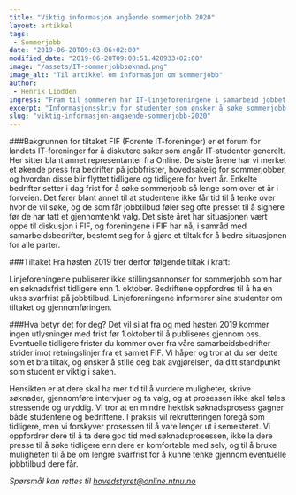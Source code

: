 ```yaml
---
title: "Viktig informasjon angående sommerjobb 2020"
layout: artikkel
tags: 
 - Sommerjobb
date: "2019-06-20T09:03:06+02:00"
modified_date: "2019-06-20T09:08:51.428933+02:00"
image: "/assets/IT-sommerjobbsøknad.png"
image_alt: "Til artikkel om informasjon om sommerjobb"
author:
 - Henrik Liodden
ingress: "Fram til sommeren har IT-linjeforeningene i samarbeid jobbet med et tiltak for å gjøre noe med de stadig tidligere sommerjobbfristene. Nå har et konkret tiltak blitt utformet og dette trer i kraft fra høstsemesteret. Det er derfor viktig å lese informasjonen nedenfor da denne angår alle informatikere (og andre IT-studenter) som skal søke jobb i framtiden."
excerpt: "Informasjonsskriv for studenter som ønsker å søke sommerjobb til høsten."
slug: "viktig-informasjon-angaende-sommerjobb-2020"
---
```

###Bakgrunnen for tiltaket 
FIF (Forente IT-foreninger) er et forum for landets IT-foreninger for å diskutere saker som angår IT-studenter generelt. Her sitter blant annet representanter fra Online. De siste årene har vi merket et økende press fra bedrifter på jobbfrister, hovedsakelig for sommerjobber, og hvordan disse blir flyttet tidligere og tidligere for hvert år. Enkelte bedrifter setter i dag frist for å søke sommerjobb så lenge som over et år i forveien. Det fører blant annet til at studentene ikke får tid til å tenke over hvor de vil søke, og de som får jobbtilbud føler seg ofte presset til å signere før de har tatt et gjennomtenkt valg. Det siste året har situasjonen vært oppe til diskusjon i FIF, og foreningene i FIF har nå, i samråd med samarbeidsbedrifter, bestemt seg for å gjøre et tiltak for å bedre situasjonen for alle parter.

###Tiltaket
Fra høsten 2019 trer derfor følgende tiltak i kraft:

Linjeforeningene publiserer ikke stillingsannonser for sommerjobb som har en søknadsfrist tidligere enn 1. oktober. 
Bedriftene oppfordres til å ha en ukes svarfrist på jobbtilbud.
Linjeforeningene informerer sine studenter om tiltaket og gjennomføringen. 

###Hva betyr det for deg? 
Det vil si at fra og med høsten 2019 kommer ingen utlysninger med frist før 1.oktober til å publiseres gjennom oss. Eventuelle tidligere frister du kommer over fra våre samarbeidsbedrifter strider imot retningslinjer fra et samlet FIF. Vi håper og tror at du ser dette som et bra tiltak, og ønsker å stille deg bak avgjørelsen, da ditt standpunkt som student er viktig i saken. 

Hensikten er at dere skal ha mer tid til å vurdere muligheter, skrive søknader, gjennomføre intervjuer og ta valg, og at prosessen ikke skal føles stressende og uryddig. Vi tror at en mindre hektisk søknadsprosess gagner både studentene og bedriftene. I praksis vil rekrutteringen foregå som tidligere, men vi forskyver prosessen til å vare lenger ut i semesteret. Vi oppfordrer dere til å ta dere god tid med søknadsprosessen, ikke la dere presse til å søke tidligere enn dere er komfortable med selv, og til å bruke muligheten til å be om lengre svarfrist for å kunne tenke gjennom eventuelle jobbtilbud dere får. 

*Spørsmål kan rettes til hovedstyret@online.ntnu.no*
